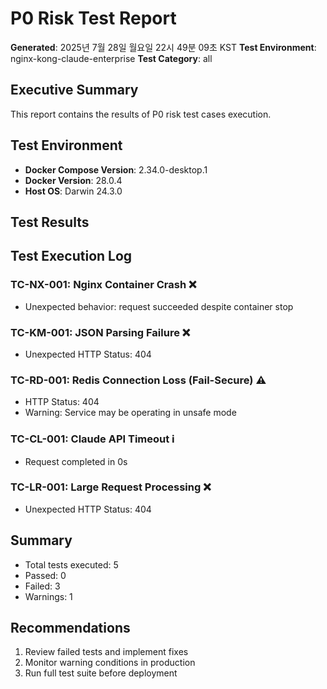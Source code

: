 # P0 Risk Test Report
**Generated**: 2025년 7월 28일 월요일 22시 49분 09초 KST
**Test Environment**: nginx-kong-claude-enterprise
**Test Category**: all

## Executive Summary
This report contains the results of P0 risk test cases execution.

## Test Environment
- **Docker Compose Version**: 2.34.0-desktop.1
- **Docker Version**: 28.0.4
- **Host OS**: Darwin 24.3.0

## Test Results

## Test Execution Log

### TC-NX-001: Nginx Container Crash ❌
- Unexpected behavior: request succeeded despite container stop

### TC-KM-001: JSON Parsing Failure ❌
- Unexpected HTTP Status: 404

### TC-RD-001: Redis Connection Loss (Fail-Secure) ⚠️
- HTTP Status: 404
- Warning: Service may be operating in unsafe mode

### TC-CL-001: Claude API Timeout ℹ️
- Request completed in 0s

### TC-LR-001: Large Request Processing ❌
- Unexpected HTTP Status: 404


## Summary
- Total tests executed: 5
- Passed: 0
- Failed: 3
- Warnings: 1

## Recommendations
1. Review failed tests and implement fixes
2. Monitor warning conditions in production
3. Run full test suite before deployment
